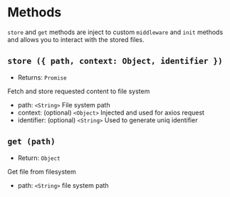 # Methods

`store` and `get` methods are inject to custom `middleware` and `init` methods and allows you to interact with the stored files.

## `store ({ path, context: Object, identifier })`

- Returns: `Promise`

Fetch and store requested content to file system
- path: `<String>` File system path
- context: (optional) `<Object>` Injected and used for axios request
- identifier: (optional) `<String>` Used to generate uniq identifier

## `get (path)`

- Return: `Object`

Get file from filesystem
- path: `<String>` file system path